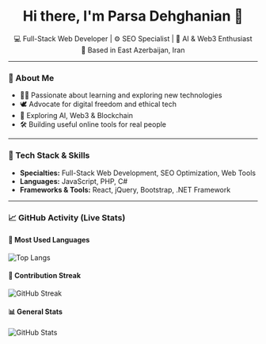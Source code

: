 <h1 align="center">Hi there, I'm Parsa Dehghanian 👋</h1>

<p align="center">
  💻 Full-Stack Web Developer | ⚙️ SEO Specialist | 🧠 AI & Web3 Enthusiast  
  <br/>
  📍 Based in East Azerbaijan, Iran
</p>

---

### 🧠 About Me

- 👨‍💻 Passionate about learning and exploring new technologies  
- 🕊 Advocate for digital freedom and ethical tech  
- 🤖 Exploring AI, Web3 & Blockchain  
- 🛠 Building useful online tools for real people

---

### 🚀 Tech Stack & Skills

- **Specialties:** Full-Stack Web Development, SEO Optimization, Web Tools
- **Languages:** JavaScript, PHP, C#
- **Frameworks & Tools:** React, jQuery, Bootstrap, .NET Framework

---

### 📈 GitHub Activity (Live Stats)

#### 🔢 Most Used Languages
![Top Langs](https://github-readme-stats.vercel.app/api/top-langs/?username=Devghanian&layout=compact&theme=tokyonight)

#### 🔁 Contribution Streak
![GitHub Streak](https://github-readme-streak-stats.herokuapp.com?user=Devghanian&theme=tokyonight)

#### 📊 General Stats
![GitHub Stats](https://github-readme-stats.vercel.app/api?username=Devghanian&show_icons=true&theme=tokyonight&hide=issues&count_private=true)


